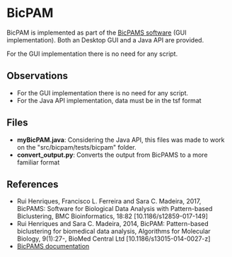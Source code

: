 # BicPAM

BicPAM is implemented as part of the [BicPAMS software](https://web.ist.utl.pt/rmch/bicpams/) (GUI implementation). Both an Desktop GUI and a Java API are provided.

For the GUI implementation there is no need for any script.

## Observations

- For the GUI implementation there is no need for any script.
- For the Java API implementation, data must be in the tsf format

## Files

- **myBicPAM.java**: Considering the Java API, this files was made to work on the "src/bicpam/tests/bicpam" folder.
- **convert_output.py**: Converts the output from BicPAMS to a more familiar format

## References

- Rui Henriques, Francisco L. Ferreira and Sara C. Madeira, 2017, BicPAMS: Software for Biological Data Analysis with Pattern-based Biclustering,
BMC Bioinformatics, 18:82 [10.1186/s12859-017-149]
- Rui Henriques and Sara C. Madeira, 2014, BicPAM: Pattern-based biclustering for biomedical data analysis,
Algorithms for Molecular Biology, 9(1):27-, BioMed Central Ltd [10.1186/s13015-014-0027-z]
- [BicPAMS documentation](https://web.ist.utl.pt/rmch/bicpams/)
